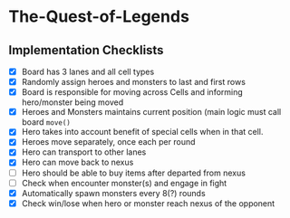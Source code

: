 # The-Quest-of-Legends

## Implementation Checklists

- [x] Board has 3 lanes and all cell types
- [x] Randomly assign heroes and monsters to last and first rows
- [x] Board is responsible for moving across Cells and informing hero/monster being moved
- [x] Heroes and Monsters maintains current position (main logic must call board ```move()```
- [x] Hero takes into account benefit of special cells when in that cell.
- [x] Heroes move separately, once each per round
- [x] Hero can transport to other lanes
- [x] Hero can move back to nexus
- [ ] Hero should be able to buy items after departed from nexus
- [ ] Check when encounter monster(s) and engage in fight
- [x] Automatically spawn monsters every 8(?) rounds
- [x] Check win/lose when hero or monster reach nexus of the opponent
